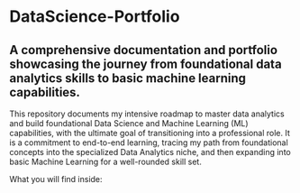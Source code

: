 # DataScience-Portfolio
A comprehensive documentation and portfolio showcasing the journey from foundational data analytics skills to basic machine learning capabilities.
--------------------------------------------------------------------------------------------------------------------------------------------------

This repository documents my intensive roadmap to master data analytics and build foundational Data Science and Machine Learning (ML) capabilities, with the ultimate goal of transitioning into a professional role. It is a commitment to end-to-end learning, tracing my path from foundational concepts into the specialized Data Analytics niche, and then expanding into basic Machine Learning for a well-rounded skill set.

What you will find inside:
